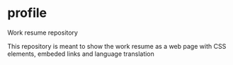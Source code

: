 # profile
Work resume repository

This repository is meant to show the work resume as a web page with CSS elements, embeded links and language translation